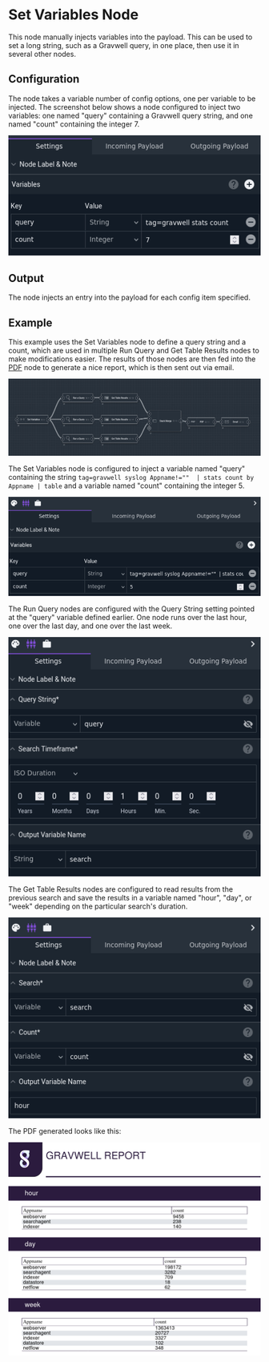 # Set Variables Node

This node manually injects variables into the payload. This can be used to set a long string, such as a Gravwell query, in one place, then use it in several other nodes.

## Configuration

The node takes a variable number of config options, one per variable to be injected. The screenshot below shows a node configured to inject two variables: one named "query" containing a Gravwell query string, and one named "count" containing the integer 7.

![](inject-config.png)

## Output

The node injects an entry into the payload for each config item specified.

## Example

This example uses the Set Variables node to define a query string and a count, which are used in multiple Run Query and Get Table Results nodes to make modifications easier. The results of those nodes are then fed into the [PDF](pdf) node to generate a nice report, which is then sent out via email.

![](inject-flow.png)

The Set Variables node is configured to inject a variable named "query" containing the string `tag=gravwell syslog Appname!=""  | stats count by Appname | table` and a variable named "count" containing the integer 5.

![](inject-node-config.png)

The Run Query nodes are configured with the Query String setting pointed at the "query" variable defined earlier. One node runs over the last hour, one over the last day, and one over the last week.

![](inject-query-config.png)

The Get Table Results nodes are configured to read results from the previous search and save the results in a variable named "hour", "day", or "week" depending on the particular search's duration.

![](inject-results-config.png)

The PDF generated looks like this:

![](inject-report.png)
